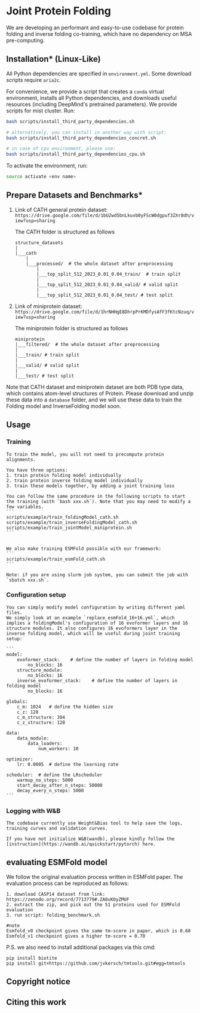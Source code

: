 # Joint Protein Folding
We are developing an performant and easy-to-use codebase for protein folding and inverse folding co-training, which have no dependency on MSA pre-computing.

## Installation* (Linux-Like)

All Python dependencies are specified in `environment.yml`. Some download scripts require `aria2c`.

For convenience, we provide a script that creates a `conda` virtual environment, installs all Python dependencies, and downloads useful resources (including DeepMind's pretrained parameters).
We provide scripts for mist cluster. Run:

```bash
bash scripts/install_third_party_dependencies.sh

# alternatively, you can install in another way with script:
bash scripts/install_third_party_dependencies_concret.sh

# in case of cpu environment, please use:
bash scripts/install_third_party_dependencies_cpu.sh
```


To activate the environment, run:

```bash
source activate <env name>    
```


## Prepare Datasets and Benchmarks*
1. Link of CATH general protein dataset: 
```https://drive.google.com/file/d/1bU2wd5bnLkuvb0yFScW0dgpuf3ZXr8dh/view?usp=sharing```

    The CATH folder is structured as follows
    ```
    structure_datasets
    |
    |___cath
        |
        |___processed/  # the whole dataset after preprocessing
            |   
            |___top_split_512_2023_0.01_0.04_train/  # train split
            |   
            |___top_split_512_2023_0.01_0.04_valid/ # valid split
            |
            |___top_split_512_2023_0.01_0.04_test/ # test split
    ```

2. Link of miniprotein dataset: 
```https://drive.google.com/file/d/1hrNHHgE8DhrpPrKMDfysAfF3fKtcNzuq/view?usp=sharing```

    The miniprotein folder is structured as follows
    ```
    miniprotein
    |___filtered/  # the whole dataset after preprocessing
    |   
    |___train/ # train split
    |   
    |___valid/ # valid split
    |
    |___test/ # test split
    ```

Note that CATH dataset and miniprotein dataset are both PDB type data, which contains atom-level structures of Protein. Please download and unzip these data into a `database` folder, and we will use these data to train the Folding model and InverseFolding model soon.

## Usage
### Training
    To train the model, you will not need to precompute protein alignments.

    You have three options:
    1. train protein folding model individually
    2. train protein inverse folding model individually
    3. train these models together, by adding a joint training loss

    You can follow the same procedure in the following scripts to start the training (with `bash xxx.sh`). Note that you may need to modify a few variables.
    ```
    scripts/example/train_foldingModel_cath.sh
    scripts/example/train_inverseFoldingModel_cath.sh
    scripts/example/train_jointModel_miniprotein.sh
    ```
    

    We also make training ESMFold possible with our framework:
    ```
    scripts/example/train_esmFold_cath.sh
    ```

    Note: if you are using slurm job system, you can submit the job with `sbatch xxx.sh`.

### Configuration setup
    You can simply modify model configuration by writing different yaml files.
    We simply look at an example `replace_esmFold_16+16.yml`, which implies a foldingModel's configuration of 16 evoformer layers and 16 structure modules. It also configures 16 evoformers layer in the inverse folding model, which will be useful during joint training setup:

    ```
    model:
        evoformer_stack:    # define the number of layers in folding model
            no_blocks: 16
        structure_module:
            no_blocks: 16
        inverse_evoformer_stack:    # define the number of layers in folding model
            no_blocks: 16
    
    globals:
        c_m: 1024   # define the hidden size
        c_z: 128
        c_m_structure: 384
        c_z_structure: 128
        
    data:
        data_module:
            data_loaders:
                num_workers: 10

    optimizer:
        lr: 0.0005  # define the learning rate

    scheduler:  # define the LRscheduler
        warmup_no_steps: 5000
        start_decay_after_n_steps: 50000
        decay_every_n_steps: 5000
    ```


### Logging with W&B
    The codebase currently use Weight&Bias tool to help save the logs, training curves and validation curves.

    If you have not initialize W&B(wandb), please kindly follow the [instruction](https://wandb.ai/quickstart/pytorch) here.


## evaluating ESMFold model
We follow the original evaluation process written in ESMFold paper. The evaluation process can be reproduced as follows:
```
1. download CASP14 dataset from link: https://zenodo.org/record/7713779#.ZA0uKOyZMUF
2. extract the zip, and pick out the 51 proteins used for ESMFold evaluation
3. run script: folding_benchmark.sh 

#note
Esmfold_v0 checkpoint gives the same tm-score in paper, which is 0.68 
Esmfold_v1 checkpoint gives a higher tm-score = 0.70
``` 

P.S. we also need to install additional packages via this cmd:
```
pip install biotite
pip install git+https://github.com/jvkersch/tmtools.git#egg=tmtools
```

## Copyright notice

## Citing this work
